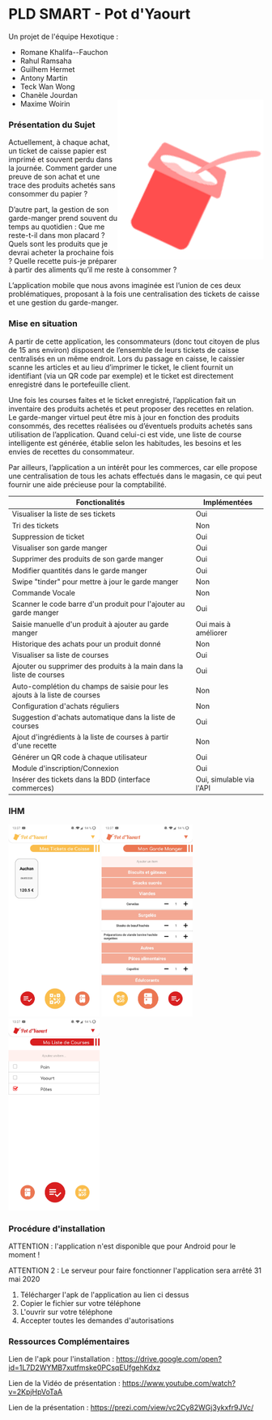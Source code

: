 # PLD SMART - Pot d'Yaourt



Un projet de l'équipe Hexotique :                   
 - Romane Khalifa--Fauchon
 - Rahul Ramsaha
 - Guilhem Hermet
 - Antony Martin
 - Teck Wan Wong
 - Chanèle Jourdan
 - Maxime Woirin   <img   align="right" src="https://github.com/Hexotique/pld_smart/blob/master/ressources/logogif.gif" >

### Présentation du Sujet
Actuellement, à chaque achat, un ticket de caisse papier est imprimé et souvent perdu dans la journée. Comment garder une preuve de son achat et une trace des produits achetés sans consommer du papier ?

D’autre part, la gestion de son garde-manger prend souvent du temps au quotidien : Que me reste-t-il dans mon placard ? Quels sont les produits que je devrai acheter la prochaine fois ? Quelle recette puis-je préparer à partir des aliments qu’il me reste à consommer ?

L’application mobile que nous avons imaginée est l’union de ces deux problématiques, proposant à la fois une centralisation des tickets de caisse et une gestion du garde-manger.

### Mise en situation
A partir de cette application, les consommateurs (donc tout citoyen de plus de 15 ans environ) disposent de l’ensemble de leurs tickets de caisse centralisés en un même endroit. Lors du passage en caisse, le caissier scanne les articles et au lieu d’imprimer le ticket, le client fournit un identifiant (via un QR code par exemple) et le ticket est directement enregistré dans le portefeuille client.

Une fois les courses faites et le ticket enregistré, l’application fait un inventaire des produits achetés et peut proposer des recettes en relation. Le garde-manger virtuel peut être mis à jour en fonction des produits consommés, des recettes réalisées ou d’éventuels produits achetés sans utilisation de l’application. Quand celui-ci est vide, une liste de course intelligente est générée, établie selon les habitudes, les besoins et les envies de recettes du consommateur.

Par ailleurs, l’application a un intérêt pour les commerces, car elle propose une centralisation de tous les achats effectués dans le magasin, ce qui peut fournir une aide précieuse pour la comptabilité.

Fonctionalités | Implémentées
-----------------|------------
Visualiser la liste de ses tickets|Oui
Tri des tickets | Non
Suppression de ticket |Oui
Visualiser son garde manger |Oui
Supprimer des produits de son garde manger|Oui
Modifier quantités dans le garde manger|Oui
Swipe "tinder" pour mettre à jour le garde manger|Non
Commande Vocale |Non
Scanner le code barre d'un produit pour l'ajouter au garde manger |Oui
Saisie manuelle d'un produit à ajouter au garde manger |Oui mais à améliorer
Historique des achats pour un produit donné | Non
Visualiser sa liste de courses |Oui
Ajouter ou supprimer des produits à la main dans la liste de courses | Oui
Auto-complétion du champs de saisie pour les ajouts à la liste de courses|Non
Configuration d'achats réguliers |Non
Suggestion d'achats automatique dans la liste de courses|Oui
Ajout d'ingrédients à la liste de courses à partir d'une recette|Non
Générer un QR code à chaque utilisateur |Oui
Module d'inscription/Connexion | Oui
Insérer des tickets dans la BDD (interface commerces) | Oui, simulable via l'API

### IHM

<p float="left">
 <img src="https://github.com/Hexotique/pld_smart/blob/master/ressources/listeTickets.jpg" width="180" height="380">

 <img src="https://github.com/Hexotique/pld_smart/blob/master/ressources/gardeMANGER.jpg" width="180" height="380">

 <img src="https://github.com/Hexotique/pld_smart/blob/master/ressources/listeCourses.jpg" width="180" height="380">
</p>


### Procédure d'installation

ATTENTION : l'application n'est disponible que pour Android pour le moment !   

ATTENTION 2 : Le serveur pour faire fonctionner l'application sera arrêté 31 mai 2020

1. Télécharger l'apk de l'application au lien ci dessus
2. Copier le fichier sur votre téléphone
3. L'ouvrir sur votre téléphone
4. Accepter toutes les demandes d'autorisations

### Ressources Complémentaires

Lien de l'apk pour l'installation : https://drive.google.com/open?id=1L7D2WYMB7xutfmske0PCsqEUfgehKdxz    

Lien de la Vidéo de présentation : https://www.youtube.com/watch?v=2KpjHpVoTaA   

Lien de la présentation : https://prezi.com/view/vc2Cy82WGj3ykxfr9JVc/

